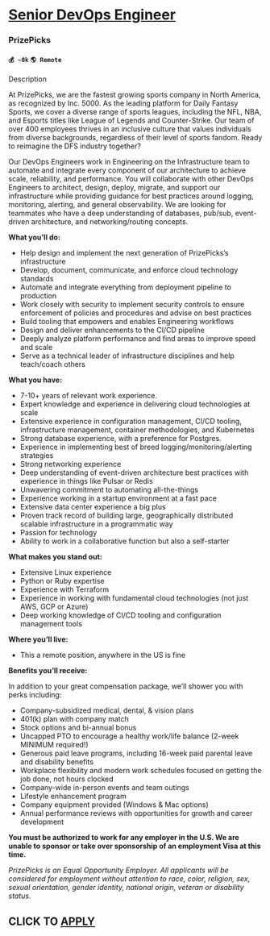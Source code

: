 # [Senior DevOps Engineer](https://www.remotewlb.com/apply/senior-devops-engineer-80210)  
### PrizePicks  
#### `💰 ~0k` `🌎 Remote`  

Description

At PrizePicks, we are the fastest growing sports company in North America, as recognized by Inc. 5000. As the leading platform for Daily Fantasy Sports, we cover a diverse range of sports leagues, including the NFL, NBA, and Esports titles like League of Legends and Counter-Strike. Our team of over 400 employees thrives in an inclusive culture that values individuals from diverse backgrounds, regardless of their level of sports fandom. Ready to reimagine the DFS industry together?

Our DevOps Engineers work in Engineering on the Infrastructure team to automate and integrate every component of our architecture to achieve scale, reliability, and performance. You will collaborate with other DevOps Engineers to architect, design, deploy, migrate, and support our infrastructure while providing guidance for best practices around logging, monitoring, alerting, and general observability. We are looking for teammates who have a deep understanding of databases, pub/sub, event-driven architecture, and networking/routing concepts.

**What you’ll do:**

  * Help design and implement the next generation of PrizePicks’s infrastructure
  * Develop, document, communicate, and enforce cloud technology standards
  * Automate and integrate everything from deployment pipeline to production
  * Work closely with security to implement security controls to ensure enforcement of policies and procedures and advise on best practices
  * Build tooling that empowers and enables Engineering workflows 
  * Design and deliver enhancements to the CI/CD pipeline
  * Deeply analyze platform performance and find areas to improve speed and scale
  * Serve as a technical leader of infrastructure disciplines and help teach/coach others

**What you have:**

  * 7-10+ years of relevant work experience.
  * Expert knowledge and experience in delivering cloud technologies at scale
  * Extensive experience in configuration management, CI/CD tooling, infrastructure management, container methodologies, and Kubernetes
  * Strong database experience, with a preference for Postgres. 
  * Experience in implementing best of breed logging/monitoring/alerting strategies
  * Strong networking experience
  * Deep understanding of event-driven architecture best practices with experience in things like Pulsar or Redis
  * Unwavering commitment to automating all-the-things
  * Experience working in a startup environment at a fast pace
  * Extensive data center experience a big plus
  * Proven track record of building large, geographically distributed scalable infrastructure in a programmatic way
  * Passion for technology
  * Ability to work in a collaborative function but also a self-starter

**What makes you stand out:**

  * Extensive Linux experience
  * Python or Ruby expertise 
  * Experience with Terraform
  * Experience in working with fundamental cloud technologies (not just AWS, GCP or Azure)
  * Deep working knowledge of CI/CD tooling and configuration management tools

**Where you’ll live:**

  * This a remote position, anywhere in the US is fine 

**Benefits you’ll receive:**

In addition to your great compensation package, we’ll shower you with perks including:

  * Company-subsidized medical, dental, & vision plans 
  * 401(k) plan with company match
  * Stock options and bi-annual bonus
  * Uncapped PTO to encourage a healthy work/life balance (2-week MINIMUM required!)
  * Generous paid leave programs, including 16-week paid parental leave and disability benefits
  * Workplace flexibility and modern work schedules focused on getting the job done, not hours clocked
  * Company-wide in-person events and team outings
  * Lifestyle enhancement program
  * Company equipment provided (Windows & Mac options)
  * Annual performance reviews with opportunities for growth and career development

**You must be authorized to work for any employer in the U.S. We are unable to sponsor or take over sponsorship of an employment Visa at this time.**

_PrizePicks is an Equal Opportunity Employer. All applicants will be considered for employment without attention to race, color, religion, sex, sexual orientation, gender identity, national origin, veteran or disability status._

  
## CLICK TO [APPLY](https://www.remotewlb.com/apply/senior-devops-engineer-80210)

